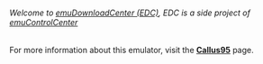 ###### Welcome to [emuDownloadCenter (EDC)](https://github.com/PhoenixInteractiveNL/emuDownloadCenter/wiki/), EDC is a side project of [emuControlCenter](https://github.com/PhoenixInteractiveNL/emuControlCenter/wiki/)

For more information about this emulator, visit the [**Callus95**](https://github.com/PhoenixInteractiveNL/emuDownloadCenter/wiki/Emulator-callus#menu) page.
